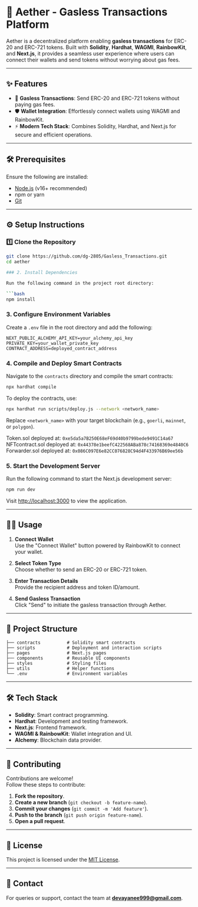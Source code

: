 # 🌌 Aether - Gasless Transactions Platform

Aether is a decentralized platform enabling **gasless transactions** for ERC-20 and ERC-721 tokens. Built with **Solidity**, **Hardhat**, **WAGMI**, **RainbowKit**, and **Next.js**, it provides a seamless user experience where users can connect their wallets and send tokens without worrying about gas fees.

---

## ✨ Features

- 🚀 **Gasless Transactions**: Send ERC-20 and ERC-721 tokens without paying gas fees.  
- 🛡️ **Wallet Integration**: Effortlessly connect wallets using WAGMI and RainbowKit.  
- ⚡ **Modern Tech Stack**: Combines Solidity, Hardhat, and Next.js for secure and efficient operations.

---

## 🛠 Prerequisites

Ensure the following are installed:

- [Node.js](https://nodejs.org/) (v16+ recommended)  
- npm or yarn  
- [Git](https://git-scm.com/)

---

## ⚙️ Setup Instructions

### 1️⃣ Clone the Repository

```bash
git clone https://github.com/dg-2805/Gasless_Transactions.git
cd aether

### 2. Install Dependencies

Run the following command in the project root directory:

```bash
npm install
```

### 3. Configure Environment Variables

Create a `.env` file in the root directory and add the following:

```env
NEXT_PUBLIC_ALCHEMY_API_KEY=your_alchemy_api_key
PRIVATE_KEY=your_wallet_private_key
CONTRACT_ADDRESS=deployed_contract_address
```

### 4. Compile and Deploy Smart Contracts

Navigate to the `contracts` directory and compile the smart contracts:

```bash
npx hardhat compile
```

To deploy the contracts, use:

```bash
npx hardhat run scripts/deploy.js --network <network_name>
```

Replace `<network_name>` with your target blockchain (e.g., `goerli`, `mainnet`, or `polygon`).

Token.sol deployed at: ```0xe5da5a7B250E68eF69d40b9799bede9491C14a67```
NFTcontract.sol deployed at: ```0x44378e1beefC422568ABa878c74168369e4840C6```
Forwarder.sol deployed at: ```0x086C097E6e82CC076828C94d4F433976B69ee56b```

### 5. Start the Development Server

Run the following command to start the Next.js development server:

```bash
npm run dev
```

Visit [http://localhost:3000](http://localhost:3000) to view the application.

---

## 🧑‍💻 Usage

1. **Connect Wallet**  
   Use the "Connect Wallet" button powered by RainbowKit to connect your wallet.

2. **Select Token Type**  
   Choose whether to send an ERC-20 or ERC-721 token.

3. **Enter Transaction Details**  
   Provide the recipient address and token ID/amount.

4. **Send Gasless Transaction**  
   Click "Send" to initiate the gasless transaction through Aether.

---

## 📂 Project Structure

```plaintext
├── contracts          # Solidity smart contracts
├── scripts            # Deployment and interaction scripts
├── pages              # Next.js pages
├── components         # Reusable UI components
├── styles             # Styling files
├── utils              # Helper functions
└── .env               # Environment variables
```

---

## 🛠 Tech Stack

- **Solidity**: Smart contract programming.
- **Hardhat**: Development and testing framework.
- **Next.js**: Frontend framework.
- **WAGMI & RainbowKit**: Wallet integration and UI.
- **Alchemy**: Blockchain data provider.

---

## 🤝 Contributing

Contributions are welcome!  
Follow these steps to contribute:

1. **Fork the repository**.
2. **Create a new branch** (`git checkout -b feature-name`).
3. **Commit your changes** (`git commit -m 'Add feature'`).
4. **Push to the branch** (`git push origin feature-name`).
5. **Open a pull request**.

---

## 📜 License

This project is licensed under the [MIT License](LICENSE).

---

## 📧 Contact

For queries or support, contact the team at **devayanee999@gmail.com**.
```
